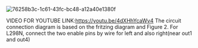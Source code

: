 
![76258b3c-1c61-43fc-bc48-a12a40e1380f](https://github.com/user-attachments/assets/c67ef8f7-87c6-494d-855d-ebe220ef18a4)

VIDEO FOR YOUTUBE LINK:https://youtu.be/4dXHhYcaWv4
The circuit connection diagram is based on the fritzing diagram and Figure 2. For L298N, connect the two enable pins by wire for left and also right(near out1 and out4)
